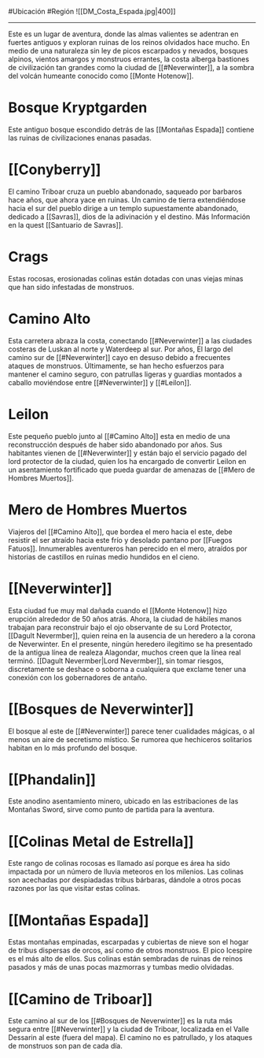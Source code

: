 #Ubicación #Región
![[DM_Costa_Espada.jpg|400]]
***
Este es un lugar de aventura, donde las almas valientes se adentran en fuertes antiguos y exploran ruinas de los reinos olvidados hace mucho. En medio de una naturaleza sin ley de picos escarpados y nevados, bosques alpinos, vientos amargos y monstruos errantes, la costa alberga bastiones de civilización tan grandes como la ciudad de [[#Neverwinter]], a la sombra del volcán humeante conocido como [[Monte Hotenow]].
# Bosque Kryptgarden 
Este antiguo bosque escondido detrás de las [[Montañas Espada]] contiene las ruinas de civilizaciones enanas pasadas.
# [[Conyberry]]
El camino Triboar cruza un pueblo abandonado, saqueado por barbaros hace años, que ahora yace en ruinas. Un camino de tierra extendiéndose hacia el sur del pueblo dirige a un templo supuestamente abandonado, dedicado a [[Savras]], dios de la adivinación y el destino.
Más Información en la quest [[Santuario de Savras]].
# Crags
Estas rocosas, erosionadas colinas están dotadas con unas viejas minas que han sido infestadas de monstruos. 
# Camino Alto
Esta carretera abraza la costa, conectando [[#Neverwinter]] a las ciudades costeras de Luskan al norte y Waterdeep al sur. Por años, El largo del camino sur de [[#Neverwinter]] cayo en desuso debido a frecuentes ataques de monstruos. Últimamente, se han hecho esfuerzos para mantener el camino seguro, con patrullas ligeras y guardias montados a caballo moviéndose entre [[#Neverwinter]] y [[#Leilon]].
# Leilon
Este pequeño pueblo junto al [[#Camino Alto]] esta en medio de una reconstrucción después de haber sido abandonado por años. Sus habitantes vienen de [[#Neverwinter]] y están bajo el servicio pagado del lord protector de la ciudad, quien los ha encargado de convertir Leilon en un asentamiento fortificado que pueda guardar de amenazas de [[#Mero de Hombres Muertos]].
# Mero de Hombres Muertos
Viajeros del [[#Camino Alto]], que bordea el mero hacia el este, debe resistir el ser atraído hacia este frío y desolado pantano por [[Fuegos Fatuos]]. Innumerables aventureros han perecido en el mero, atraídos por historias de castillos en ruinas medio hundidos en el cieno.
# [[Neverwinter]]
Esta ciudad fue muy mal dañada cuando el [[Monte Hotenow]] hizo erupción alrededor de 50 años atrás. Ahora, la ciudad de hábiles manos trabajan para reconstruir bajo el ojo observante de su Lord Protector, [[Dagult Nevermber]], quien reina en la ausencia de un heredero a la corona de Neverwinter. En el presente, ningún heredero ilegitimo se ha presentado de la antigua línea de realeza Alagondar, muchos creen que la línea real terminó. [[Dagult Nevermber|Lord Nevermber]], sin tomar riesgos, discretamente se deshace o soborna a cualquiera que exclame tener una conexión con los gobernadores de antaño. 
# [[Bosques de Neverwinter]]
El bosque al este de [[#Neverwinter]] parece tener cualidades mágicas, o al menos un aire de secretismo místico. Se rumorea que hechiceros solitarios habitan en lo más profundo del bosque.
# [[Phandalin]]
Este anodino asentamiento minero, ubicado en las estribaciones de las Montañas Sword, sirve como punto de partida para la aventura.
# [[Colinas Metal de Estrella]]
Este rango de colinas rocosas es llamado así porque es área ha sido impactada por un número de lluvia meteoros en los milenios. Las colinas son acechadas por despiadadas tribus bárbaras, dándole a otros pocas razones por las que visitar estas colinas.
# [[Montañas Espada]]
Estas montañas empinadas, escarpadas y cubiertas de nieve son el hogar de tribus dispersas de orcos, así como de otros monstruos. El pico Icespire es el más alto de ellos. Sus colinas están sembradas de ruinas de reinos pasados y más de unas pocas mazmorras y tumbas medio olvidadas.
# [[Camino de Triboar]]
Este camino al sur de los [[#Bosques de Neverwinter]] es la ruta más segura entre [[#Neverwinter]] y la ciudad de Triboar, localizada en el Valle Dessarin al este (fuera del mapa). El camino no es patrullado, y los ataques de monstruos son pan de cada día.